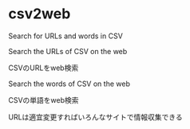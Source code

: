 # csv2web
Search for URLs and words in CSV

Search the URLs of CSV on the web

CSVのURLをweb検索

Search the words of CSV on the web

CSVの単語をweb検索

URLは適宜変更すればいろんなサイトで情報収集できる
